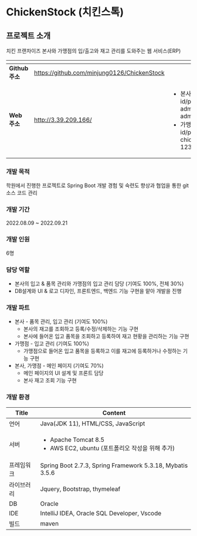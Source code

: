 # ChickenStock (치킨스톡)

## 프로젝트 소개

치킨 프랜차이즈 본사와 가맹점의 입/출고와 재고 관리를 도와주는 웹 서비스(ERP)

<table data-card-size="large" data-view="cards"><thead><tr><th></th><th data-type="content-ref"></th><th></th></tr></thead><tbody><tr><td><strong>Github 주소</strong></td><td><a href="https://github.com/minjung0126/ChickenStock">https://github.com/minjung0126/ChickenStock</a></td><td></td></tr><tr><td><strong>Web 주소</strong></td><td><a href="http://3.39.209.166/">http://3.39.209.166/</a></td><td><ul><li>본사 id/pw : admin, admin</li><li>가맹점 id/pw : chicken, 1234</li></ul></td></tr></tbody></table>

### 개발 목적

학원에서 진행한 프로젝트로 Spring Boot 개발 경험 및 숙련도 향상과 협업을 통한 git 소스 코드 관리

### 개발 기간

2022.08.09 \~ 2022.09.21

### 개발 인원

6명

### 담당 역할

* 본사의 입고 & 품목 관리와 가맹점의 입고 관리 담당 (기여도 100%, 전체 30%)
* DB설계와 UI & 로고 디자인, 프론트엔드, 백엔드 기능 구현을 맡아 개발을 진행

### 개발 파트

* 본사 - 품목 관리, 입고 관리 (기여도 100%)
  * 본사의 재고를 조회하고 등록/수정/삭제하는 기능 구현
  * 본사에 들어온 입고 품목을 조회하고 등록하여 재고 현황을 관리하는 기능 구현
* 가맹점 - 입고 관리 (기여도 100%)
  * 가맹점으로 들어온 입고 품목을 등록하고 이를 재고에 등록하거나 수정하는 기능 구현
* 본사, 가맹점 -  메인 페이지 (기여도 70%)
  * 메인 페이지의 UI 설계 및 프론트 담당
  * 본사 재고 조회 기능 구현

### 개발 환경

| Title | Content                                                                       |
| ----- | ----------------------------------------------------------------------------- |
| 언어    | Java(JDK 11), HTML/CSS, JavaScript                                            |
| 서버    | <ul><li>Apache Tomcat 8.5</li><li>AWS EC2, ubuntu (포트폴리오 작성을 위해 추가)</li></ul> |
| 프레임워크 | Spring Boot 2.7.3, Spring Framework 5.3.18, Mybatis 3.5.6                     |
| 라이브러리 | Jquery, Bootstrap, thymeleaf                                                  |
| DB    | Oracle                                                                        |
| IDE   | IntelliJ IDEA, Oracle SQL Developer, Vscode                                   |
| 빌드    | maven                                                                         |
